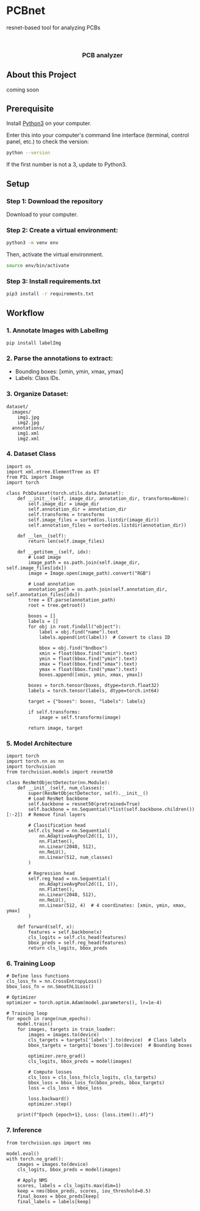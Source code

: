 # PCBnet
resnet-based tool for analyzing PCBs

<!-- PROJECT LOGO -->
<br />
<div align="left">

<h3 align="center">PCB analyzer </h3>

## About this Project

coming soon
 
## Prerequisite

Install [Python3](https://www.python.org/downloads/) on your computer.

Enter this into your computer's command line interface (terminal, control panel, etc.) to check the version:

  ```sh
  python --version
  ```

If the first number is not a 3, update to Python3.

## Setup

### Step 1: Download the repository

Download to your computer. 

### Step 2: Create a virtual environment: 

```sh
python3 -m venv env
```

Then, activate the virtual environment.


```sh
source env/bin/activate
```

### Step 3: Install requirements.txt

  ```sh
pip3 install -r requirements.txt
  ```

## Workflow

### 1. Annotate Images with LabelImg
```
pip install labelImg
```


### 2. Parse the annotations to extract:
 - Bounding boxes: [xmin, ymin, xmax, ymax]
 - Labels: Class IDs.


### 3. Organize Dataset:
```
dataset/
  images/
    img1.jpg
    img2.jpg
  annotations/
    img1.xml
    img2.xml
```
      
### 4. Dataset Class

```
import os
import xml.etree.ElementTree as ET
from PIL import Image
import torch

class PcbDataset(torch.utils.data.Dataset):
    def __init__(self, image_dir, annotation_dir, transforms=None):
        self.image_dir = image_dir
        self.annotation_dir = annotation_dir
        self.transforms = transforms
        self.image_files = sorted(os.listdir(image_dir))
        self.annotation_files = sorted(os.listdir(annotation_dir))

    def __len__(self):
        return len(self.image_files)

    def __getitem__(self, idx):
        # Load image
        image_path = os.path.join(self.image_dir, self.image_files[idx])
        image = Image.open(image_path).convert("RGB")
        
        # Load annotation
        annotation_path = os.path.join(self.annotation_dir, self.annotation_files[idx])
        tree = ET.parse(annotation_path)
        root = tree.getroot()
        
        boxes = []
        labels = []
        for obj in root.findall("object"):
            label = obj.find("name").text
            labels.append(int(label))  # Convert to class ID
            
            bbox = obj.find("bndbox")
            xmin = float(bbox.find("xmin").text)
            ymin = float(bbox.find("ymin").text)
            xmax = float(bbox.find("xmax").text)
            ymax = float(bbox.find("ymax").text)
            boxes.append([xmin, ymin, xmax, ymax])
        
        boxes = torch.tensor(boxes, dtype=torch.float32)
        labels = torch.tensor(labels, dtype=torch.int64)

        target = {"boxes": boxes, "labels": labels}
        
        if self.transforms:
            image = self.transforms(image)

        return image, target
```

### 5. Model Architecture
```
import torch
import torch.nn as nn
import torchvision
from torchvision.models import resnet50

class ResNetObjectDetector(nn.Module):
    def __init__(self, num_classes):
        super(ResNetObjectDetector, self).__init__()
        # Load ResNet backbone
        self.backbone = resnet50(pretrained=True)
        self.backbone = nn.Sequential(*list(self.backbone.children())[:-2])  # Remove final layers

        # Classification head
        self.cls_head = nn.Sequential(
            nn.AdaptiveAvgPool2d((1, 1)),
            nn.Flatten(),
            nn.Linear(2048, 512),
            nn.ReLU(),
            nn.Linear(512, num_classes)
        )
        
        # Regression head
        self.reg_head = nn.Sequential(
            nn.AdaptiveAvgPool2d((1, 1)),
            nn.Flatten(),
            nn.Linear(2048, 512),
            nn.ReLU(),
            nn.Linear(512, 4)  # 4 coordinates: [xmin, ymin, xmax, ymax]
        )

    def forward(self, x):
        features = self.backbone(x)
        cls_logits = self.cls_head(features)
        bbox_preds = self.reg_head(features)
        return cls_logits, bbox_preds
```


### 6. Training Loop
  ```
  # Define loss functions
  cls_loss_fn = nn.CrossEntropyLoss()
  bbox_loss_fn = nn.SmoothL1Loss()
  
  # Optimizer
  optimizer = torch.optim.Adam(model.parameters(), lr=1e-4)
  
  # Training loop
  for epoch in range(num_epochs):
      model.train()
      for images, targets in train_loader:
          images = images.to(device)
          cls_targets = targets['labels'].to(device)  # Class labels
          bbox_targets = targets['boxes'].to(device)  # Bounding boxes
  
          optimizer.zero_grad()
          cls_logits, bbox_preds = model(images)
          
          # Compute losses
          cls_loss = cls_loss_fn(cls_logits, cls_targets)
          bbox_loss = bbox_loss_fn(bbox_preds, bbox_targets)
          loss = cls_loss + bbox_loss
          
          loss.backward()
          optimizer.step()
          
      print(f"Epoch {epoch+1}, Loss: {loss.item():.4f}")
  ```

### 7. Inference

```
from torchvision.ops import nms

model.eval()
with torch.no_grad():
    images = images.to(device)
    cls_logits, bbox_preds = model(images)
    
    # Apply NMS
    scores, labels = cls_logits.max(dim=1)
    keep = nms(bbox_preds, scores, iou_threshold=0.5)
    final_boxes = bbox_preds[keep]
    final_labels = labels[keep]
```


<!-- MARKDOWN LINKS & IMAGES -->
<!-- https://www.markdownguide.org/basic-syntax/#reference-style-links -->
[contributors-shield]: https://img.shields.io/github/contributors/github_username/repo_name.svg?style=for-the-badge
[contributors-url]: https://github.com/github_username/repo_name/graphs/contributors
[forks-shield]: https://img.shields.io/github/forks/github_username/repo_name.svg?style=for-the-badge
[forks-url]: https://github.com/github_username/repo_name/network/members
[stars-shield]: https://img.shields.io/github/stars/github_username/repo_name.svg?style=for-the-badge
[stars-url]: https://github.com/github_username/repo_name/stargazers
[issues-shield]: https://img.shields.io/github/issues/github_username/repo_name.svg?style=for-the-badge
[issues-url]: https://github.com/github_username/repo_name/issues
[license-shield]: https://img.shields.io/github/license/github_username/repo_name.svg?style=for-the-badge
[license-url]: https://github.com/github_username/repo_name/blob/master/LICENSE.txt
[linkedin-shield]: https://img.shields.io/badge/-LinkedIn-black.svg?style=for-the-badge&logo=linkedin&colorB=555
[linkedin-url]: https://linkedin.com/in/linkedin_username
[product-screenshot]: images/screenshot.png
